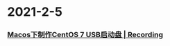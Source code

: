 
# 2021-2-5

### [Macos下制作CentOS 7 USB启动盘 | Recording](https://www.jibing57.com/2019/05/01/way-to-make-centos7-bootable-usb-on-macos/)